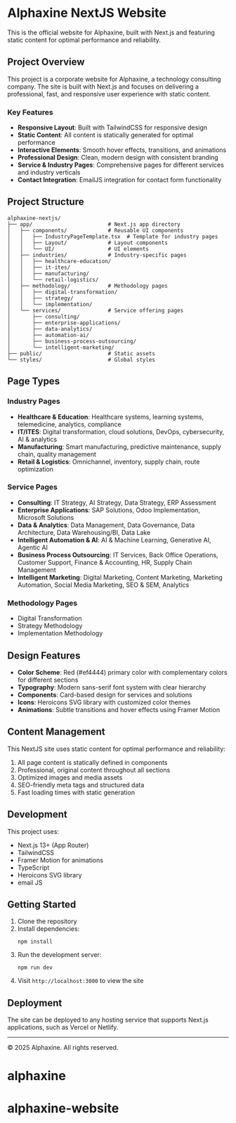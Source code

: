 # Alphaxine NextJS Website

This is the official website for Alphaxine, built with Next.js and featuring static content for optimal performance and reliability.

## Project Overview

This project is a corporate website for Alphaxine, a technology consulting company. The site is built with Next.js and focuses on delivering a professional, fast, and responsive user experience with static content.

### Key Features

- **Responsive Layout**: Built with TailwindCSS for responsive design
- **Static Content**: All content is statically generated for optimal performance
- **Interactive Elements**: Smooth hover effects, transitions, and animations
- **Professional Design**: Clean, modern design with consistent branding
- **Service & Industry Pages**: Comprehensive pages for different services and industry verticals
- **Contact Integration**: EmailJS integration for contact form functionality

## Project Structure

```
alphaxine-nextjs/
├── app/                        # Next.js app directory
│   ├── components/             # Reusable UI components
│   │   ├── IndustryPageTemplate.tsx  # Template for industry pages
│   │   ├── Layout/             # Layout components
│   │   └── UI/                 # UI elements
│   ├── industries/             # Industry-specific pages
│   │   ├── healthcare-education/
│   │   ├── it-ites/
│   │   ├── manufacturing/
│   │   └── retail-logistics/
│   ├── methodology/            # Methodology pages
│   │   ├── digital-transformation/
│   │   ├── strategy/
│   │   └── implementation/
│   └── services/               # Service offering pages
│       ├── consulting/
│       ├── enterprise-applications/
│       ├── data-analytics/
│       ├── automation-ai/
│       ├── business-process-outsourcing/
│       └── intelligent-marketing/
├── public/                     # Static assets
└── styles/                     # Global styles
```

## Page Types

### Industry Pages

- **Healthcare & Education**: Healthcare systems, learning systems, telemedicine, analytics, compliance
- **IT/ITES**: Digital transformation, cloud solutions, DevOps, cybersecurity, AI & analytics
- **Manufacturing**: Smart manufacturing, predictive maintenance, supply chain, quality management
- **Retail & Logistics**: Omnichannel, inventory, supply chain, route optimization

### Service Pages

- **Consulting**: IT Strategy, AI Strategy, Data Strategy, ERP Assessment
- **Enterprise Applications**: SAP Solutions, Odoo Implementation, Microsoft Solutions
- **Data & Analytics**: Data Management, Data Governance, Data Architecture, Data Warehousing/BI, Data Lake
- **Intelligent Automation & AI**: AI & Machine Learning, Generative AI, Agentic AI
- **Business Process Outsourcing**: IT Services, Back Office Operations, Customer Support, Finance & Accounting, HR, Supply Chain Management
- **Intelligent Marketing**: Digital Marketing, Content Marketing, Marketing Automation, Social Media Marketing, SEO & SEM, Analytics

### Methodology Pages

- Digital Transformation
- Strategy Methodology
- Implementation Methodology

## Design Features

- **Color Scheme**: Red (#ef4444) primary color with complementary colors for different sections
- **Typography**: Modern sans-serif font system with clear hierarchy
- **Components**: Card-based design for services and solutions
- **Icons**: Heroicons SVG library with customized color themes
- **Animations**: Subtle transitions and hover effects using Framer Motion

## Content Management

This NextJS site uses static content for optimal performance and reliability:

1. All page content is statically defined in components
2. Professional, original content throughout all sections
3. Optimized images and media assets
4. SEO-friendly meta tags and structured data
5. Fast loading times with static generation

## Development

This project uses:

- Next.js 13+ (App Router)
- TailwindCSS
- Framer Motion for animations
- TypeScript
- Heroicons SVG library
- email JS

## Getting Started

1. Clone the repository
2. Install dependencies:
   ```
   npm install
   ```
3. Run the development server:
   ```
   npm run dev
   ```
4. Visit `http://localhost:3000` to view the site

## Deployment

The site can be deployed to any hosting service that supports Next.js applications, such as Vercel or Netlify.

---

© 2025 Alphaxine. All rights reserved.
# alphaxine
# alphaxine-website
